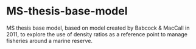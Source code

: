 # MS-thesis-base-model
MS thesis base model, based on model created by Babcock &amp; MacCall in 2011, to explore the use of density ratios as a reference point to manage fisheries around a marine reserve. 
